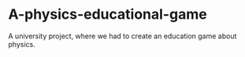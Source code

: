 # A-physics-educational-game
A university project, where we had to create an education game about physics. 
